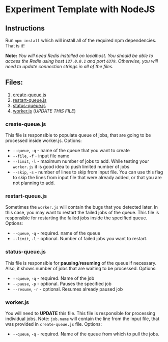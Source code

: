 # Experiment Template with NodeJS

## Instructions
Run `npm install` which will install all of the required npm dependencies. That is it!

**Note:** _You will need Redis installed on localhost. You should be able to access the Redis using host `127.0.0.1` and port `6379`. Otherwise, you will need to update connection strings in all of the files._


## Files:
1. [create-queue.js](#create-queuejs)
3. [restart-queue.js](#restart-queuejs)
4. [status-queue.js](#status-queuejs)
5. [worker.js](#workerjs) (_UPDATE THIS FILE_)


### create-queue.js
This file is responsible to populate queue of jobs, that are going to be processed inside worker.js.
Options:
- `--queue`, `-q` - name of the queue that you want to create
- `--file`, `-f` - input file name
- `--limit`, `-l` - maximum number of jobs to add. While testing your `worker.js` it is good idea to push limited number of jobs
- `--skip`, `-s` - number of lines to skip from input file. You can use this flag to skip the lines from input file that were already added, or that you are not planning to add.

### restart-queue.js
Sometimes the `worker.js` will contain the bugs that you detected later. In this case, you may want to restart the failed jobs of the queue. This file is responsible for restarting the failed jobs inside the specified queue.
Options:
- `--queue`, `-q` - required. name of the queue
- `--limit`, `-l` - optional. Number of failed jobs you want to restart.

### status-queue.js
This file is responsible for **pausing**/**resuming** of the queue if necessary. Also, it shows number of jobs that are waiting to be processed.
Options:
- `--queue`, `-q` - required. Name of the job
- `--pause`, `-p` - optional. Pauses the specified job
- `--resume`, `-r` - optional. Resumes already paused job

### worker.js
You will need to **UPDATE** this file. This file is responsible for processing individual jobs. Note: `job.name` will contain the line from the input file, that was provided in `create-queue.js` file.
Options:
- `--queue`, `-q` - required. Name of the queue from which to pull the jobs. 
